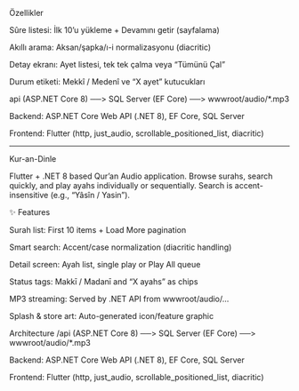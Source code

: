 Özellikler

Sûre listesi: İlk 10’u yükleme + Devamını getir (sayfalama)

Akıllı arama: Aksan/şapka/ı-i normalizasyonu (diacritic)

Detay ekranı: Ayet listesi, tek tek çalma veya “Tümünü Çal”

Durum etiketi: Mekkî / Medenî ve “X ayet” kutucukları

api (ASP.NET Core 8) ──> SQL Server (EF Core) ──> wwwroot/audio/*.mp3
       
Backend: ASP.NET Core Web API (.NET 8), EF Core, SQL Server

Frontend: Flutter (http, just_audio, scrollable_positioned_list, diacritic)

-----------------

Kur-an-Dinle

Flutter + .NET 8 based Qur’an Audio application.
Browse surahs, search quickly, and play ayahs individually or sequentially. Search is accent-insensitive (e.g., “Yâsîn / Yasin”).

✨ Features

Surah list: First 10 items + Load More pagination

Smart search: Accent/case normalization (diacritic handling)

Detail screen: Ayah list, single play or Play All queue

Status tags: Makkī / Madanī and “X ayahs” as chips

MP3 streaming: Served by .NET API from wwwroot/audio/...

Splash & store art: Auto-generated icon/feature graphic

Architecture
/api (ASP.NET Core 8) ──> SQL Server (EF Core) ──> wwwroot/audio/*.mp3

Backend: ASP.NET Core Web API (.NET 8), EF Core, SQL Server

Frontend: Flutter (http, just_audio, scrollable_positioned_list, diacritic)
